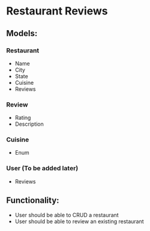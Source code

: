 # Restaurant Reviews

## Models:

### Restaurant

- Name
- City
- State
- Cuisine
- Reviews

### Review

- Rating
- Description

### Cuisine

- Enum

### User (To be added later)

- Reviews

## Functionality:

- User should be able to CRUD a restaurant
- User should be able to review an existing restaurant
